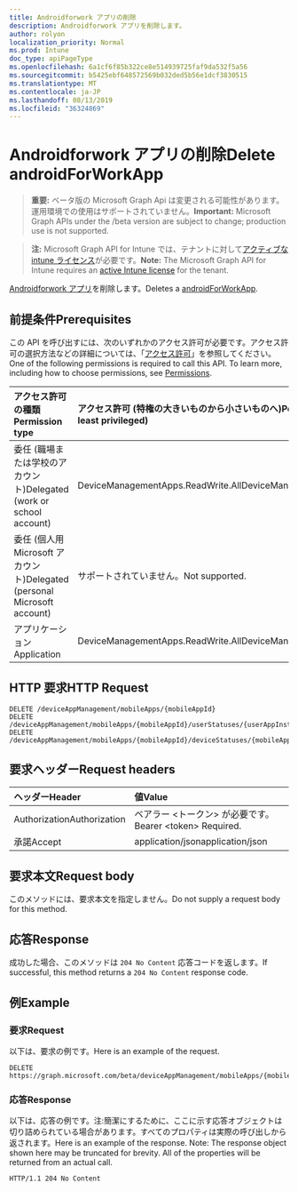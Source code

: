 ```yaml
---
title: Androidforwork アプリの削除
description: Androidforwork アプリを削除します。
author: rolyon
localization_priority: Normal
ms.prod: Intune
doc_type: apiPageType
ms.openlocfilehash: 6a1cf6f85b322ce8e514939725faf9da532f5a56
ms.sourcegitcommit: b5425ebf648572569b032ded5b56e1dcf3830515
ms.translationtype: MT
ms.contentlocale: ja-JP
ms.lasthandoff: 08/13/2019
ms.locfileid: "36324869"
---
```

# <a name="delete-androidforworkapp"></a><span data-ttu-id="01eb8-103">Androidforwork アプリの削除</span><span class="sxs-lookup"><span data-stu-id="01eb8-103">Delete androidForWorkApp</span></span>

> <span data-ttu-id="01eb8-104">**重要:** ベータ版の Microsoft Graph Api は変更される可能性があります。運用環境での使用はサポートされていません。</span><span class="sxs-lookup"><span data-stu-id="01eb8-104">**Important:** Microsoft Graph APIs under the /beta version are subject to change; production use is not supported.</span></span>

> <span data-ttu-id="01eb8-105">**注:** Microsoft Graph API for Intune では、テナントに対して[アクティブな intune ライセンス](https://go.microsoft.com/fwlink/?linkid=839381)が必要です。</span><span class="sxs-lookup"><span data-stu-id="01eb8-105">**Note:** The Microsoft Graph API for Intune requires an [active Intune license](https://go.microsoft.com/fwlink/?linkid=839381) for the tenant.</span></span>

<span data-ttu-id="01eb8-106">[Androidforwork アプリ](../resources/intune-apps-androidforworkapp.md)を削除します。</span><span class="sxs-lookup"><span data-stu-id="01eb8-106">Deletes a [androidForWorkApp](../resources/intune-apps-androidforworkapp.md).</span></span>

## <a name="prerequisites"></a><span data-ttu-id="01eb8-107">前提条件</span><span class="sxs-lookup"><span data-stu-id="01eb8-107">Prerequisites</span></span>
<span data-ttu-id="01eb8-p101">この API を呼び出すには、次のいずれかのアクセス許可が必要です。アクセス許可の選択方法などの詳細については、「[アクセス許可](/graph/permissions-reference)」を参照してください。</span><span class="sxs-lookup"><span data-stu-id="01eb8-p101">One of the following permissions is required to call this API. To learn more, including how to choose permissions, see [Permissions](/graph/permissions-reference).</span></span>

|<span data-ttu-id="01eb8-110">アクセス許可の種類</span><span class="sxs-lookup"><span data-stu-id="01eb8-110">Permission type</span></span>|<span data-ttu-id="01eb8-111">アクセス許可 (特権の大きいものから小さいものへ)</span><span class="sxs-lookup"><span data-stu-id="01eb8-111">Permissions (from most to least privileged)</span></span>|
|:---|:---|
|<span data-ttu-id="01eb8-112">委任 (職場または学校のアカウント)</span><span class="sxs-lookup"><span data-stu-id="01eb8-112">Delegated (work or school account)</span></span>|<span data-ttu-id="01eb8-113">DeviceManagementApps.ReadWrite.All</span><span class="sxs-lookup"><span data-stu-id="01eb8-113">DeviceManagementApps.ReadWrite.All</span></span>|
|<span data-ttu-id="01eb8-114">委任 (個人用 Microsoft アカウント)</span><span class="sxs-lookup"><span data-stu-id="01eb8-114">Delegated (personal Microsoft account)</span></span>|<span data-ttu-id="01eb8-115">サポートされていません。</span><span class="sxs-lookup"><span data-stu-id="01eb8-115">Not supported.</span></span>|
|<span data-ttu-id="01eb8-116">アプリケーション</span><span class="sxs-lookup"><span data-stu-id="01eb8-116">Application</span></span>|<span data-ttu-id="01eb8-117">DeviceManagementApps.ReadWrite.All</span><span class="sxs-lookup"><span data-stu-id="01eb8-117">DeviceManagementApps.ReadWrite.All</span></span>|

## <a name="http-request"></a><span data-ttu-id="01eb8-118">HTTP 要求</span><span class="sxs-lookup"><span data-stu-id="01eb8-118">HTTP Request</span></span>
<!-- {
  "blockType": "ignored"
}
-->
``` http
DELETE /deviceAppManagement/mobileApps/{mobileAppId}
DELETE /deviceAppManagement/mobileApps/{mobileAppId}/userStatuses/{userAppInstallStatusId}/app
DELETE /deviceAppManagement/mobileApps/{mobileAppId}/deviceStatuses/{mobileAppInstallStatusId}/app
```

## <a name="request-headers"></a><span data-ttu-id="01eb8-119">要求ヘッダー</span><span class="sxs-lookup"><span data-stu-id="01eb8-119">Request headers</span></span>
|<span data-ttu-id="01eb8-120">ヘッダー</span><span class="sxs-lookup"><span data-stu-id="01eb8-120">Header</span></span>|<span data-ttu-id="01eb8-121">値</span><span class="sxs-lookup"><span data-stu-id="01eb8-121">Value</span></span>|
|:---|:---|
|<span data-ttu-id="01eb8-122">Authorization</span><span class="sxs-lookup"><span data-stu-id="01eb8-122">Authorization</span></span>|<span data-ttu-id="01eb8-123">ベアラー &lt;トークン&gt; が必要です。</span><span class="sxs-lookup"><span data-stu-id="01eb8-123">Bearer &lt;token&gt; Required.</span></span>|
|<span data-ttu-id="01eb8-124">承諾</span><span class="sxs-lookup"><span data-stu-id="01eb8-124">Accept</span></span>|<span data-ttu-id="01eb8-125">application/json</span><span class="sxs-lookup"><span data-stu-id="01eb8-125">application/json</span></span>|

## <a name="request-body"></a><span data-ttu-id="01eb8-126">要求本文</span><span class="sxs-lookup"><span data-stu-id="01eb8-126">Request body</span></span>
<span data-ttu-id="01eb8-127">このメソッドには、要求本文を指定しません。</span><span class="sxs-lookup"><span data-stu-id="01eb8-127">Do not supply a request body for this method.</span></span>

## <a name="response"></a><span data-ttu-id="01eb8-128">応答</span><span class="sxs-lookup"><span data-stu-id="01eb8-128">Response</span></span>
<span data-ttu-id="01eb8-129">成功した場合、このメソッドは `204 No Content` 応答コードを返します。</span><span class="sxs-lookup"><span data-stu-id="01eb8-129">If successful, this method returns a `204 No Content` response code.</span></span>

## <a name="example"></a><span data-ttu-id="01eb8-130">例</span><span class="sxs-lookup"><span data-stu-id="01eb8-130">Example</span></span>

### <a name="request"></a><span data-ttu-id="01eb8-131">要求</span><span class="sxs-lookup"><span data-stu-id="01eb8-131">Request</span></span>
<span data-ttu-id="01eb8-132">以下は、要求の例です。</span><span class="sxs-lookup"><span data-stu-id="01eb8-132">Here is an example of the request.</span></span>
``` http
DELETE https://graph.microsoft.com/beta/deviceAppManagement/mobileApps/{mobileAppId}
```

### <a name="response"></a><span data-ttu-id="01eb8-133">応答</span><span class="sxs-lookup"><span data-stu-id="01eb8-133">Response</span></span>
<span data-ttu-id="01eb8-p102">以下は、応答の例です。注:簡潔にするために、ここに示す応答オブジェクトは切り詰められている場合があります。すべてのプロパティは実際の呼び出しから返されます。</span><span class="sxs-lookup"><span data-stu-id="01eb8-p102">Here is an example of the response. Note: The response object shown here may be truncated for brevity. All of the properties will be returned from an actual call.</span></span>
``` http
HTTP/1.1 204 No Content
```






